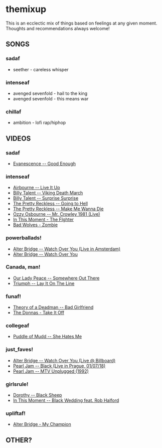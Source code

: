 # themixup

This is an ecclectic mix of things based on feelings at any given moment. Thoughts and recommendations always welcome!

## SONGS

### sadaf

- seether - careless whisper

### intenseaf

- avenged sevenfold - hail to the king
- avenged sevenfold - this means war

### chillaf

- ambition - lofi rap/hiphop

## VIDEOS

### sadaf

- [Evanescence -- Good Enough](https://www.youtube.com/watch?v=Kw2Ic_2XdVQ)

### intenseaf

- [Airbourne -- Live It Up](https://www.youtube.com/watch?v=Pn0w7vciQCE)
- [Billy Talent -- Viking Death March](https://www.youtube.com/watch?v=VRFCMM3bra8)
- [Billy Talent -- Surprise Surprise](https://www.youtube.com/watch?v=ZGbNq_flErA)
- [The Pretty Reckless -- Going to Hell](https://www.youtube.com/watch?v=bmtbg5b7_Aw)
- [The Pretty Reckless -- Make Me Wanna Die](https://www.youtube.com/watch?v=txBfhpm1jI0)
- [Ozzy Osbourne -- Mr. Crowley 1981 (Live)](https://www.youtube.com/watch?v=G3LvhdFEOqs)
- [In This Moment - The FIghter](https://www.youtube.com/watch?v=D3sg1sDhX0U)
- [Bad Wolves - Zombie](https://www.youtube.com/watch?v=9XaS93WMRQQ)

### powerballads!

- [Alter Bridge -- Watch Over You (Live in Amsterdam)](https://www.youtube.com/watch?v=WR4_chcwvoM)
- [Alter Bridge -- Watch Over You](https://www.youtube.com/watch?v=9lIdymq0DZc)

### Canada, man!

- [Our Lady Peace -- Somewhere Out There](https://www.youtube.com/watch?v=8SzFaEqbLRM)
- [Triumph -- Lay It On The Line](https://www.youtube.com/watch?v=gCWj8Nz5DUg)

### funaf!

- [Theory of a Deadman -- Bad Girlfriend](https://www.youtube.com/watch?v=Pn0w7vciQCE)
- [The Donnas - Take It Off](https://www.youtube.com/watch?v=nCvRT2sy5FE)

### collegeaf

- [Puddle of Mudd -- She Hates Me](https://www.youtube.com/watch?v=BYE4CVhVkhw)

### just_faves!

- [Alter Bridge -- Watch Over You (Live @ Billboard)](https://www.youtube.com/watch?v=LK3NuxO3Ke0)
- [Pearl Jam -- Black (Live in Prague, 01/07/18)](https://www.youtube.com/watch?v=X33aqdYUAQM)
- [Pearl Jam -- MTV Unplugged (1992)](https://www.youtube.com/watch?v=5ZH2it92ZmA)

### girlsrule!

- [Dorothy -- Black Sheep](https://www.youtube.com/watch?v=5zBUlhcRyWw)
- [In This Moment -- Black Wedding feat. Rob Halford](https://www.youtube.com/watch?v=fHAi_-DOy40)

### upliftaf!

- [Alter Bridge - My Champion](https://www.youtube.com/watch?v=WTTkNlvrYeQ)

## OTHER?
